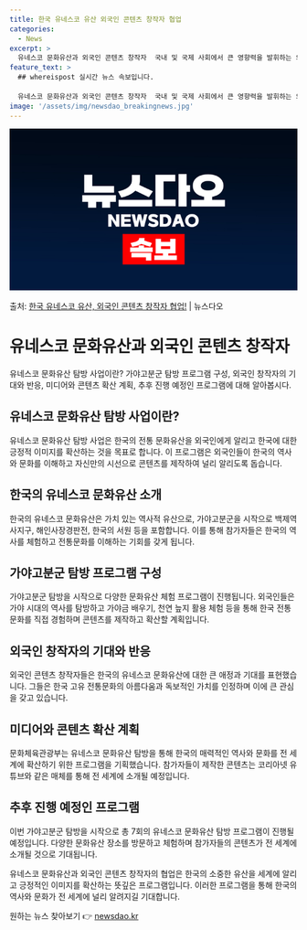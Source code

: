 ```yaml
---
title: 한국 유네스코 유산 외국인 콘텐츠 창작자 협업
categories:
  - News
excerpt: >
  유네스코 문화유산과 외국인 콘텐츠 창작자  국내 및 국제 사회에서 큰 영향력을 발휘하는 외국인 콘텐츠 창작자…
feature_text: >
  ## whereispost 실시간 뉴스 속보입니다.

  유네스코 문화유산과 외국인 콘텐츠 창작자  국내 및 국제 사회에서 큰 영향력을 발휘하는 외국인 콘텐츠 창작자…
image: '/assets/img/newsdao_breakingnews.jpg'
---
```


![뉴스다오 속보](/assets/img/newsdao_breakingnews.jpg)

<p>출처: <a href="https://newsdao.kr/4367" rel="dofollow">한국 유네스코 유산, 외국인 콘텐츠 창작자 협업!</a> | 뉴스다오</p>

<h1>유네스코 문화유산과 외국인 콘텐츠 창작자</h1>

유네스코 문화유산 탐방 사업이란? 가야고분군 탐방 프로그램 구성, 외국인 창작자의 기대와 반응, 미디어와 콘텐츠 확산 계획, 추후 진행 예정인 프로그램에 대해 알아봅시다.

<h2>유네스코 문화유산 탐방 사업이란?</h2>
유네스코 문화유산 탐방 사업은 한국의 전통 문화유산을 외국인에게 알리고 한국에 대한 긍정적 이미지를 확산하는 것을 목표로 합니다. 이 프로그램은 외국인들이 한국의 역사와 문화를 이해하고 자신만의 시선으로 콘텐츠를 제작하여 널리 알리도록 돕습니다.

<h2>한국의 유네스코 문화유산 소개</h2>
한국의 유네스코 문화유산은 가치 있는 역사적 유산으로, 가야고분군을 시작으로 백제역사지구, 해인사장경판전, 한국의 서원 등을 포함합니다. 이를 통해 참가자들은 한국의 역사를 체험하고 전통문화를 이해하는 기회를 갖게 됩니다.

<h2>가야고분군 탐방 프로그램 구성</h2>
가야고분군 탐방을 시작으로 다양한 문화유산 체험 프로그램이 진행됩니다. 외국인들은 가야 시대의 역사를 탐방하고 가야금 배우기, 천연 늪지 활용 체험 등을 통해 한국 전통문화를 직접 경험하며 콘텐츠를 제작하고 확산할 계획입니다.

<h2>외국인 창작자의 기대와 반응</h2>
외국인 콘텐츠 창작자들은 한국의 유네스코 문화유산에 대한 큰 애정과 기대를 표현했습니다. 그들은 한국 고유 전통문화의 아름다움과 독보적인 가치를 인정하며 이에 큰 관심을 갖고 있습니다.

<h2>미디어와 콘텐츠 확산 계획</h2>
문화체육관광부는 유네스코 문화유산 탐방을 통해 한국의 매력적인 역사와 문화를 전 세계에 확산하기 위한 프로그램을 기획했습니다. 참가자들이 제작한 콘텐츠는 코리아넷 유튜브와 같은 매체를 통해 전 세계에 소개될 예정입니다.

<h2>추후 진행 예정인 프로그램</h2>
이번 가야고분군 탐방을 시작으로 총 7회의 유네스코 문화유산 탐방 프로그램이 진행될 예정입니다. 다양한 문화유산 장소를 방문하고 체험하며 참가자들의 콘텐츠가 전 세계에 소개될 것으로 기대됩니다.

유네스코 문화유산과 외국인 콘텐츠 창작자의 협업은 한국의 소중한 유산을 세계에 알리고 긍정적인 이미지를 확산하는 뜻깊은 프로그램입니다. 
이러한 프로그램을 통해 한국의 역사와 문화가 전 세계에 널리 알려지길 기대합니다. 

원하는 뉴스 찾아보기 👉 <a href="https://newsdao.kr" rel="dofollow">newsdao.kr</a>


